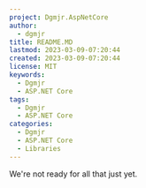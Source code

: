 ```yaml
---
project: Dgmjr.AspNetCore
author:
  - dgmjr
title: README.MD
lastmod: 2023-03-09-07:20:44
created: 2023-03-09-07:20:44
license: MIT
keywords: 
  - Dgmjr
  - ASP.NET Core
tags: 
  - Dgmjr
  - ASP.NET Core
categories: 
  - Dgmjr
  - ASP.NET Core
  - Libraries
---
```


We're not ready for all that just yet.
